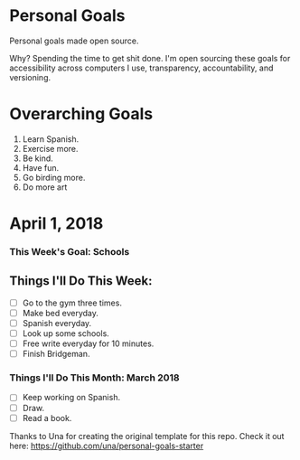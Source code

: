 Personal Goals
==============

Personal goals made open source.

Why? Spending the time to get shit done. I'm open sourcing these goals for accessibility across computers I use, transparency, accountability, and versioning.

# Overarching Goals

1. Learn Spanish.
2. Exercise more.
3. Be kind.
4. Have fun.
5. Go birding more.
6. Do more art

# April 1, 2018

### This Week's Goal: Schools

## Things I'll Do This Week:

- [ ] Go to the gym three times.
- [ ] Make bed everyday.
- [ ] Spanish everyday.
- [ ] Look up some schools.
- [ ] Free write everyday for 10 minutes.
- [ ] Finish Bridgeman.

### Things I'll Do This Month: March 2018

- [ ] Keep working on Spanish.
- [ ] Draw. 
- [ ] Read a book.

Thanks to Una for creating the original template for this repo. Check it out here: https://github.com/una/personal-goals-starter